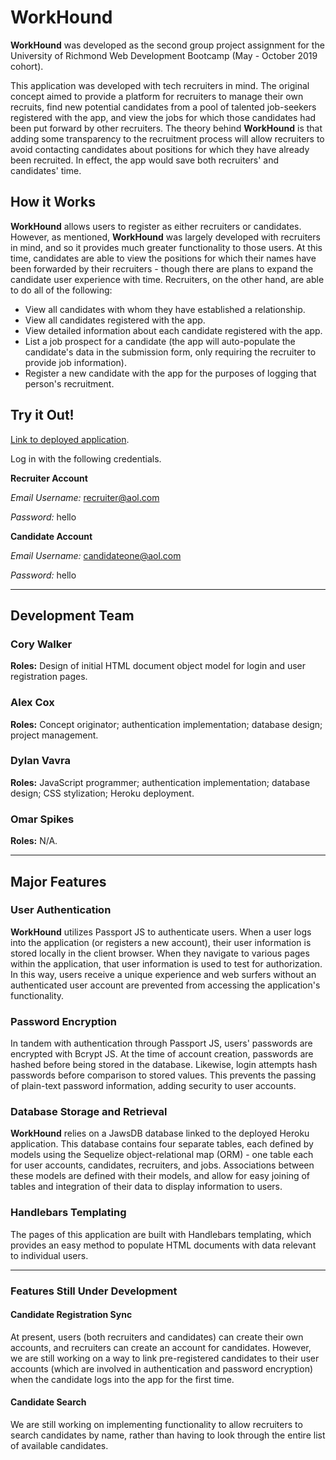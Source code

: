 # WorkHound

**WorkHound** was developed as the second group project assignment for the University of Richmond Web Development Bootcamp (May - October 2019 cohort).

This application was developed with tech recruiters in mind. The original concept aimed to provide a platform for recruiters to manage their own recruits, find new potential candidates from a pool of talented job-seekers registered with the app, and view the jobs for which those candidates had been put forward by other recruiters. The theory behind **WorkHound** is that adding some transparency to the recruitment process will allow recruiters to avoid contacting candidates about positions for which they have already been recruited. In effect, the app would save both recruiters' and candidates' time.

## How it Works

**WorkHound** allows users to register as either recruiters or candidates. However, as mentioned, **WorkHound** was largely developed with recruiters in mind, and so it provides much greater functionality to those users. At this time, candidates are able to view the positions for which their names have been forwarded by their recruiters - though there are plans to expand the candidate user experience with time. Recruiters, on the other hand, are able to do all of the following:

* View all candidates with whom they have established a relationship.
* View all candidates registered with the app.
* View detailed information about each candidate registered with the app.
* List a job prospect for a candidate (the app will auto-populate the candidate's data in the submission form, only requiring the recruiter to provide job information).
* Register a new candidate with the app for the purposes of logging that person's recruitment.

## Try it Out!

[Link to deployed application](https://dvavs-workhound.herokuapp.com/).

Log in with the following credentials.

**Recruiter Account**

*Email Username:* recruiter@aol.com

*Password:* hello

**Candidate Account**

*Email Username:* candidateone@aol.com

*Password:* hello

---

## Development Team

### Cory Walker
**Roles:** Design of initial HTML document object model for login and user registration pages.

### Alex Cox
**Roles:** Concept originator; authentication implementation; database design; project management.

### Dylan Vavra
**Roles:** JavaScript programmer; authentication implementation; database design; CSS stylization; Heroku deployment.

### Omar Spikes
**Roles:** N/A.

---

## Major Features

### User Authentication

**WorkHound** utilizes Passport JS to authenticate users. When a user logs into the application (or registers a new account), their user information is stored locally in the client browser. When they navigate to various pages within the application, that user information is used to test for authorization. In this way, users receive a unique experience and web surfers without an authenticated user account are prevented from accessing the application's functionality.

### Password Encryption

In tandem with authentication through Passport JS, users' passwords are encrypted with Bcrypt JS. At the time of account creation, passwords are hashed before being stored in the database. Likewise, login attempts hash passwords before comparison to stored values. This prevents the passing of plain-text password information, adding security to user accounts.

### Database Storage and Retrieval

**WorkHound** relies on a JawsDB database linked to the deployed Heroku application. This database contains four separate tables, each defined by models using the Sequelize object-relational map (ORM) - one table each for user accounts, candidates, recruiters, and jobs. Associations between these models are defined with their models, and allow for easy joining of tables and integration of their data to display information to users.

### Handlebars Templating

The pages of this application are built with Handlebars templating, which provides an easy method to populate HTML documents with data relevant to individual users.

---

### Features Still Under Development

#### Candidate Registration Sync

At present, users (both recruiters and candidates) can create their own accounts, and recruiters can create an account for candidates. However, we are still working on a way to link pre-registered candidates to their user accounts (which are involved in authentication and password encryption) when the candidate logs into the app for the first time.

#### Candidate Search

We are still working on implementing functionality to allow recruiters to search candidates by name, rather than having to look through the entire list of available candidates.
